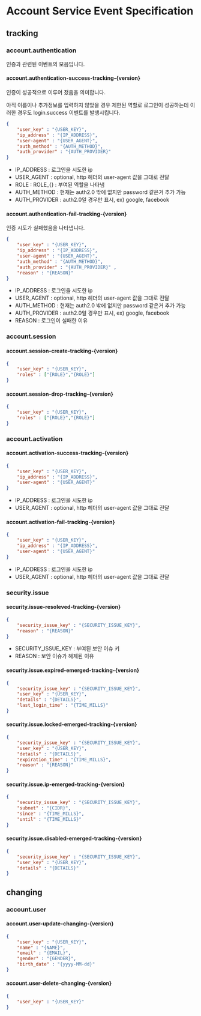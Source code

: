 # Account Service Event Specification


## tracking
### account.authentication
인증과 관련된 이벤트의 모음입니다.
#### account.authentication-success-tracking-{version}
인증이 성공적으로 이루어 졌음을 의미합니다.

아직 이름이나 추가정보를 입력하지 않았을 경우 제한된 역할로 로그인이 성공하는데 이러한 경우도 login.success 이벤트를 발생시킵니다.
```json
{
    "user_key" : "{USER_KEY}",
    "ip_address" : "{IP_ADDRESS}",
    "user-agent" : "{USER_AGENT}", 
    "auth_method" : "{AUTH_METHOD}", 
    "auth_provider" : "{AUTH_PROVIDER}" 
}
```
- IP_ADDRESS : 로그인을 시도한 ip
- USER_AGENT : optional, http 헤더의 user-agent 값을 그대로 전달
- ROLE : ROLE_{} : 부여된 역할을 나타냄
- AUTH_METHOD : 현재는 auth2.0 밖에 없지만 password 같은거 추가 가능
- AUTH_PROVIDER : auth2.0일 경우만 표시, ex) google, facebook
#### account.authentication-fail-tracking-{version}
인증 시도가 실패했음을 나타냅니다.
```json
{
    "user_key" : "{USER_KEY}",
    "ip_address" : "{IP_ADDRESS}",
    "user-agent" : "{USER_AGENT}", 
    "auth_method" : "{AUTH_METHOD}", 
    "auth_provider" : "{AUTH_PROVIDER}" ,
    "reason" : "{REASON}"
}
```
- IP_ADDRESS : 로그인을 시도한 ip
- USER_AGENT : optional, http 헤더의 user-agent 값을 그대로 전달
- AUTH_METHOD : 현재는 auth2.0 밖에 없지만 password 같은거 추가 가능
- AUTH_PROVIDER : auth2.0일 경우만 표시, ex) google, facebook
- REASON : 로그인이 실패한 이유

### account.session
#### account.session-create-tracking-{version}
```json
{
    "user_key" : "{USER_KEY}",
    "roles" : ["{ROLE}","{ROLE}"]
}
```
#### account.session-drop-tracking-{version}
```json
{
    "user_key" : "{USER_KEY}",
    "roles" : ["{ROLE}","{ROLE}"]
}
```

### account.activation
#### account.activation-success-tracking-{version}
```json
{
    "user_key" : "{USER_KEY}",
    "ip_address" : "{IP_ADDRESS}",
    "user-agent" : "{USER_AGENT}"
}
```
- IP_ADDRESS : 로그인을 시도한 ip
- USER_AGENT : optional, http 헤더의 user-agent 값을 그대로 전달

#### account.activation-fail-tracking-{version}
```json
{
    "user_key" : "{USER_KEY}",
    "ip_address" : "{IP_ADDRESS}",
    "user-agent" : "{USER_AGENT}"
}
```
- IP_ADDRESS : 로그인을 시도한 ip
- USER_AGENT : optional, http 헤더의 user-agent 값을 그대로 전달

### security.issue
#### security.issue-resoleved-tracking-{version}
```json
{
    "security_issue_key" : "{SECURITY_ISSUE_KEY}",
    "reason" : "{REASON}"
}
```
- SECURITY_ISSUE_KEY : 부여된 보안 이슈 키
- REASON : 보안 이슈가 해제된 이유

#### security.issue.expired-emerged-tracking-{version}
```json
{
    "security_issue_key" : "{SECURITY_ISSUE_KEY}",
    "user_key" : "{USER_KEY}",
    "details" : "{DETAILS}",
    "last_login_time" : "{TIME_MILLS}"
}
```

#### security.issue.locked-emerged-tracking-{version}
```json
{
    "security_issue_key" : "{SECURITY_ISSUE_KEY}",
    "user_key" : "{USER_KEY}",
    "details" : "{DETAILS}",
    "expiration_time" : "{TIME_MILLS}",
    "reason" : "{REASON}"
}
```

#### security.issue.ip-emerged-tracking-{version}
```json
{
    "security_issue_key" : "{SECURITY_ISSUE_KEY}",
    "subnet" : "{CIDR}",
    "since" : "{TIME_MILLS}",
    "until" : "{TIME_MILLS}"
}
```

#### security.issue.disabled-emerged-tracking-{version}
```json
{
    "security_issue_key" : "{SECURITY_ISSUE_KEY}",
    "user_key" : "{USER_KEY}",
    "details" : "{DETAILS}"
}
```

## changing
### account.user
#### account.user-update-changing-{version}
```json
{
    "user_key" : "{USER_KEY}",
    "name" : "{NAME}",
    "email" : "{EMAIL}",
    "gender" : "{GENDER}",
    "birth_date" : "{yyyy-MM-dd}"
}
```

#### account.user-delete-changing-{version}
```json
{
    "user_key" : "{USER_KEY}"
}
```



